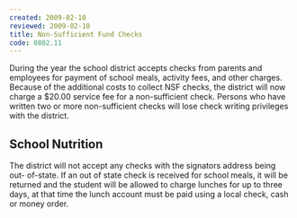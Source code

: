 ```yaml
---
created: 2009-02-10
reviewed: 2009-02-10
title: Non-Sufficient Fund Checks
code: 0802.11
---
```



During the year the school district accepts checks from parents and employees for payment of school meals, activity fees, and other charges. Because of the additional costs to collect NSF checks, the district will now charge a $20.00 service fee for a non-sufficient check. Persons who have written two or more non-sufficient checks will lose check writing privileges with the district.

## School Nutrition
The district will not accept any checks with the signators address being out- of-state. If an out of state check is received for school meals, it will be returned and the student will be allowed to charge lunches for up to three days, at that time the lunch account must be paid using a local check, cash or money order.
